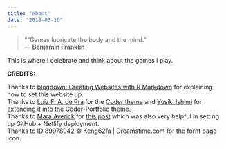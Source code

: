 ```yaml
---
title: "About"
date: "2018-03-10"
---
```


>““Games lubricate the body and the mind.”  
> ― **Benjamin Franklin**  

This is where I celebrate and think about the games I play.  


**CREDITS:**  

Thanks to [blogdown: Creating Websites with R Markdown](https://bookdown.org/yihui/blogdown/) for explaining how to set this website up.   
Thanks to [Luiz F. A. de Prá](https://luizdepra.com/) for the [Coder theme](https://themes.gohugo.io/hugo-coder/) and [Yusiki Ishimi](https://naro143.github.io/) for extending it into the [Coder-Portfolio theme](https://themes.gohugo.io/hugo-coder-portfolio/).    
Thanks to [Mara Averick](https://twitter.com/dataandme) for [this post](https://maraaverick.rbind.io/2017/10/updating-blogdown-hugo-version-netlify/) which was also very helpful in setting up GitHub + Netlify deployment.  
Thanks to ID 89978942 © Keng62fa | Dreamstime.com for the fornt page icon.  
